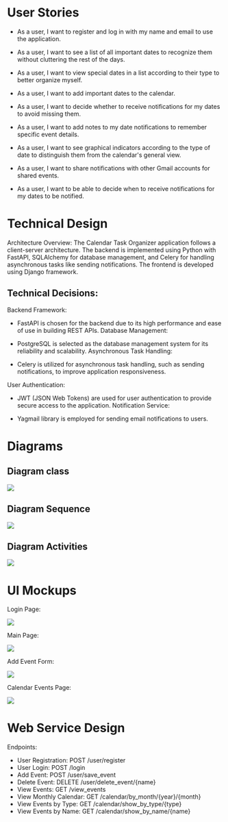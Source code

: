 # User Stories

- As a user, I want to register and log in with my name and email to use the application.

- As a user, I want to see a list of all important dates to recognize them without cluttering the rest of the days.

- As a user, I want to view special dates in a list according to their type to better organize myself.

- As a user, I want to add important dates to the calendar.

- As a user, I want to decide whether to receive notifications for my dates to avoid missing them.

- As a user, I want to add notes to my date notifications to remember specific event details.

- As a user, I want to see graphical indicators according to the type of date to distinguish them from the calendar's general view.

- As a user, I want to share notifications with other Gmail accounts for shared events.

- As a user, I want to be able to decide when to receive notifications for my dates to be notified.

# Technical Design
Architecture Overview:
The Calendar Task Organizer application follows a client-server architecture. The backend is implemented using Python with FastAPI, SQLAlchemy for database management, and Celery for handling asynchronous tasks like sending notifications. The frontend is developed using Django framework.

## Technical Decisions:
Backend Framework:

- FastAPI is chosen for the backend due to its high performance and ease of use in building REST APIs.
Database Management:

- PostgreSQL is selected as the database management system for its reliability and scalability.
Asynchronous Task Handling:

- Celery is utilized for asynchronous task handling, such as sending notifications, to improve application responsiveness.

User Authentication:

- JWT (JSON Web Tokens) are used for user authentication to provide secure access to the application.
Notification Service:

- Yagmail library is employed for sending email notifications to users.

# Diagrams

## Diagram class

<img src="UML.png">

## Diagram Sequence

<img src="sequence.png">

## Diagram Activities

<img src="actividad.png">

# UI Mockups
Login Page:

<img src="1.png">

Main Page:

<img src="2.png">

Add Event Form:

<img src="4.png">

Calendar Events Page:

<img src="3.png">

# Web Service Design
Endpoints:
- User Registration: POST /user/register
- User Login: POST /login
- Add Event: POST /user/save_event
- Delete Event: DELETE /user/delete_event/{name}
- View Events: GET /view_events
- View Monthly Calendar: GET /calendar/by_month/{year}/{month}
- View Events by Type: GET /calendar/show_by_type/{type}
- View Events by Name: GET /calendar/show_by_name/{name}
